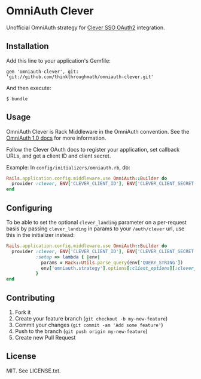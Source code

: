 # OmniAuth Clever

Unofficial OmniAuth strategy for [Clever SSO OAuth2](https://getclever.com/developers/docs/oauth) integration.

## Installation

Add this line to your application's Gemfile:

    gem 'omniauth-clever', git: 'git://github.com/thinkthroughmath/omniauth-clever.git'

And then execute:

    $ bundle

## Usage

OmniAuth Clever is Rack Middleware in the OmniAuth convention. See the
[OmniAuth 1.0 docs](https://github.com/intridea/omniauth) for more information.

Follow the Clever OAuth docs to register your application, set callback URLs,
and get a client ID and client secret.

Example: In `config/initializers/omniauth.rb`, do:

```ruby
Rails.application.config.middleware.use OmniAuth::Builder do
  provider :clever, ENV['CLEVER_CLIENT_ID'], ENV['CLEVER_CLIENT_SECRET']
end
```

## Configuring

To be able to set the optional `clever_landing` parameter on a per-request
basis by passing `clever_landing` in params to your `/auth/clever` url, use
this in the initializer instead:

```ruby
Rails.application.config.middleware.use OmniAuth::Builder do
  provider :clever, ENV['CLEVER_CLIENT_ID'], ENV['CLEVER_CLIENT_SECRET'],
           :setup => lambda { |env|
             params = Rack::Utils.parse_query(env['QUERY_STRING'])
             env['omniauth.strategy'].options[:client_options][:clever_landing] = params['clever_landing']
           }
end
```

## Contributing

1. Fork it
2. Create your feature branch (`git checkout -b my-new-feature`)
3. Commit your changes (`git commit -am 'Add some feature'`)
4. Push to the branch (`git push origin my-new-feature`)
5. Create new Pull Request

## License

MIT. See LICENSE.txt.